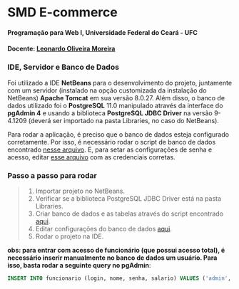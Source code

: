 # SMD E-commerce
#### Programação para Web I, Universidade Federal do Ceará - UFC
#### Docente: [Leonardo Oliveira Moreira](http://lattes.cnpq.br/2880668102587861)

### IDE, Servidor e Banco de Dados
Foi utilizado a IDE **NetBeans** para o desenvolvimento do projeto, juntamente com um servidor (instalado na opção customizada da instalação do NetBeans) **Apache Tomcat** em sua versão 8.0.27.
Além disso, o banco de dados utilizado foi o **PostgreSQL** 11.0 manipulado através da interface do **pgAdmin 4** e usando a biblioteca **PostgreSQL JDBC Driver** na versão 9-4.1209 (deverá ser importado na pasta Libraries, no caso do NetBeans).

Para rodar a aplicação, é preciso que o banco de dados esteja configurado corretamente. Por isso, é necessário rodar o script de banco de dados encontrado [nesse arquivo](https://github.com/heldercostaa/web1-e_commerce/blob/master/src/java/_database/script_ddl.sql).
E, para setar as configurações de senha e acesso, editar [esse arquivo](https://github.com/heldercostaa/web1-e_commerce/blob/master/src/java/config/Configuracao.java) com as credenciais corretas.

### Passo a passo para rodar
> 1. Importar projeto no NetBeans.
> 2. Verificar se a biblioteca PostgreSQL JDBC Driver está na pasta Libraries.
> 3. Criar banco de dados e as tabelas através do script encontrado [aqui](https://github.com/heldercostaa/web1-e_commerce/blob/master/src/java/_database/script_ddl.sql).
> 4. Editar configurações do banco de dados [aqui](https://github.com/heldercostaa/web1-e_commerce/blob/master/src/java/config/Configuracao.java).
> 5. Rodar o projeto na IDE.

**obs: para entrar com acesso de funcionário (que possui acesso total), é necessário inserir manualmente no banco de dados um usuário. Para isso, basta rodar a seguinte query no pgAdmin**:
```SQL
INSERT INTO funcionario (login, nome, senha, salario) VALUES ('admin', 'administrador', 'admin', 0);
```

<!-- 
    Para saber mais sobre a sintaxe markdown, veja [este guia](https://guides.github.com/features/mastering-markdown/). 
-->